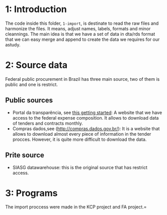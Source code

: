 # 1: Introduction

The code inside this folder, `1-import`, is destinate to read the raw files and harmonize the files. It means, adjust names, labels, formats and minor cleannings.
The main idea is that we have a set of data in dta/rds format that we can easy merge and append to create the data we requires for our astudy.

# 2: Source data

Federal public procurement in Brazil has three main source, two of them is public and one is restrict.

## Public sources

* Portal da transparência, see [this getting started](https://www.portaltransparencia.gov.br/origem-dos-dados): A website that we have access to the 
federal expense composition. It allows to download data of tenders and contracts monthly. 
* Compras dados,see (http://compras.dados.gov.br/): It is a website that allows to download almost every piece of information in the tender procces. However,
it is quite more difficult to download the data.

## Prite source
* SIASG datawarehouse: this is the original source that has restrict access.

# 3: Programs

The import proccess were made in the KCP project and FA project.=